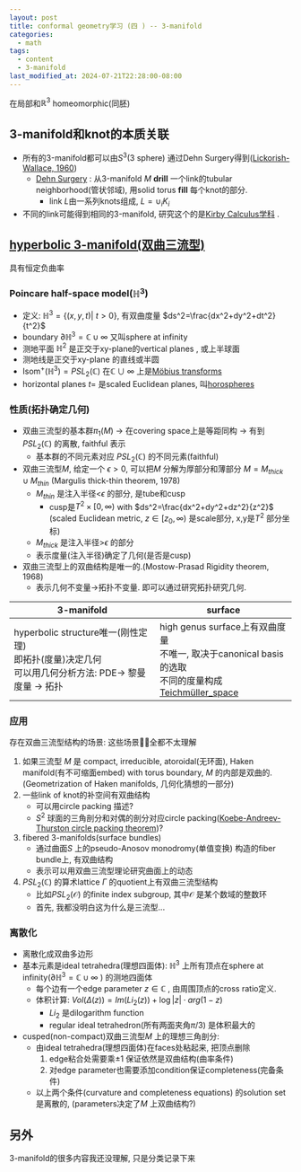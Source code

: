 ```yaml
---
layout: post
title: conformal geometry学习 (四 ) -- 3-manifold
categories:
  - math
tags:
  - content
  - 3-manifold
last_modified_at: 2024-07-21T22:28:00-08:00
---
```


在局部和$\mathbb R^3$ homeomorphic(同胚) 

## 3-manifold和knot的本质关联


- 所有的3-manifold都可以由$S^3$(3 sphere) 通过Dehn Surgery得到([Lickorish-Wallace, 1960](https://en.wikipedia.org/wiki/Lickorish–Wallace_theorem))
	- [Dehn Surgery](https://en.wikipedia.org/wiki/Dehn_surgery) : 从3-manifold $M$ **drill** 一个link的tubular neighborhood(管状邻域), 用solid torus **fill** 每个knot的部分.  
		- link $L$由一系列knots组成, $L=\cup_i K_i$ 
- 不同的link可能得到相同的3-manifold, 研究这个的是[Kirby Calculus学科](https://en.wikipedia.org/wiki/Kirby_calculus) .


## [hyperbolic 3-manifold(双曲三流型)](https://en.wikipedia.org/wiki/Hyperbolic_3-manifold) 

具有恒定负曲率

### Poincare half-space model($\mathbb H^3$)

- 定义: $\mathbb H^3=\lbrace(x,y,t)\vert\ t>0\rbrace$, 有双曲度量 $ds^2=\frac{dx^2+dy^2+dt^2}{t^2}$ 
- boundary $\partial \mathbb H^3=\mathbb C\cup\infty$ 又叫sphere at infinity
- 测地平面 $\mathbb H^2$ 是正交于xy-plane的vertical planes , 或上半球面
- 测地线是正交于xy-plane 的直线或半圆
-  $\text{Isom}^+(\mathbb H^3)=PSL_2(\mathbb C)$ 在$\mathbb C\cup \infty$ 上是[Möbius transforms](https://en.wikipedia.org/wiki/Möbius_transformation) 
- horizontal planes $t=$ 是scaled Euclidean planes, 叫[horospheres](https://en.wikipedia.org/wiki/Horosphere) 

### 性质(拓扑确定几何)

- 双曲三流型的基本群$\pi_1(M)$ -> 在covering space上是等距同构 -> 有到 $PSL_2(\mathbb C)$ 的离散, faithful 表示
	- 基本群的不同元素对应 $PSL_2(\mathbb C)$ 的不同元素(faithful)
- 双曲三流型$M$, 给定一个 $\epsilon>0$, 可以把$M$ 分解为厚部分和薄部分 $M=M_{thick}\cup M_{thin}$ (Margulis thick-thin theorem, 1978)
	- $M_{thin}$ 是注入半径<$\epsilon$ 的部分, 是tube和cusp
		- cusp是$T^2\times [0,\infty)$ with  $ds^2=\frac{dx^2+dy^2+dz^2}{z^2}$ (scaled Euclidean metric, $z\in [z_0,\infty)$ 是scale部分, x,y是$T^2$ 部分坐标)
	- $M_{thick}$ 是注入半径>$\epsilon$ 的部分
	- 表示度量(注入半径)确定了几何(是否是cusp)
- 双曲三流型上的双曲结构是唯一的.(Mostow-Prasad Rigidity theorem, 1968)
	- 表示几何不变量->拓扑不变量. 即可以通过研究拓扑研究几何.

| 3-manifold                                                                 | surface                                                                                                                               |
| -------------------------------------------------------------------------- | ------------------------------------------------------------------------------------------------------------------------------------- |
| hyperbolic structure唯一(刚性定理)<br>即拓扑(度量)决定几何<br>可以用几何分析方法: PDE-> 黎曼度量 -> 拓扑 | high genus surface上有双曲度量<br>不唯一, 取决于canonical basis的选取<br>不同的度量构成[Teichmüller_space](https://en.wikipedia.org/wiki/Teichmüller_space) |

### 应用

 存在双曲三流型结构的场景: 这些场景😮‍💨全都不太理解
1. 如果三流型 $M$ 是 compact, irreducible, atoroidal(无环面), Haken manifold(有不可缩面embed) with torus boundary, $M$ 的内部是双曲的.(Geometrization of Haken manifolds, 几何化猜想的一部分)
2. 一些link of knot的补空间有双曲结构
	- 可以用circle packing 描述?
	- $S^2$ 球面的三角剖分和对偶的剖分对应circle packing([Koebe-Andreev-Thurston circle packing theorem](https://en.wikipedia.org/wiki/Circle_packing_theorem))?
1. fibered 3-manifolds(surface bundles)
	- 通过曲面$S$ 上的pseudo-Anosov monodromy(单值变换) 构造的fiber bundle上, 有双曲结构
	- 表示可以用双曲三流型理论研究曲面上的动态
1. $PSL_2(\mathbb C)$ 的算术lattice $\Gamma$ 的quotient上有双曲三流型结构
	- 比如$PSL_2(\mathcal O)$ 的finite index subgroup, 其中$\mathcal O$ 是某个数域的整数环
	- 首先, 我都没明白这为什么是三流型...

### 离散化

- 离散化成双曲多边形
- 基本元素是ideal tetrahedra(理想四面体):  $\mathbb H^3$ 上所有顶点在sphere at infinity($\partial \mathbb H^3=\mathbb C\cup\infty$ ) 的测地四面体
	- 每个边有一个edge parameter $z\in \mathbb C$ , 由周围顶点的cross ratio定义.
	- 体积计算: $Vol(\Delta(z))=Im(Li_2(z))+\log\vert z\vert \cdot arg(1-z)$  
		- $Li_2$ 是dilogarithm function
		- regular ideal tetrahedron(所有两面夹角$\pi/3$) 是体积最大的
- cusped(non-compact)双曲三流型$M$ 上的理想三角剖分: 
	- 由ideal tetrahedra(理想四面体)在faces处粘起来, 把顶点删除
		1.  edge粘合处需要乘$\pm 1$ 保证依然是双曲结构(曲率条件)
		2. 对edge parameter也需要添加condition保证completeness(完备条件)
	- 以上两个条件(curvature and completeness equations) 的solution set是离散的, (parameters决定了$M$ 上双曲结构?)


## 另外

3-manifold的很多内容我还没理解, 只是分类记录下来